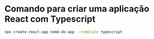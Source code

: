 # Comando para criar uma aplicação React com Typescript

```bash
npx create-react-app nome-do-app --template typescript
```
